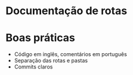 # Documentação de rotas

# Boas práticas 

* Código em inglês, comentários em português 
* Separação das rotas e pastas
* Commits claros
